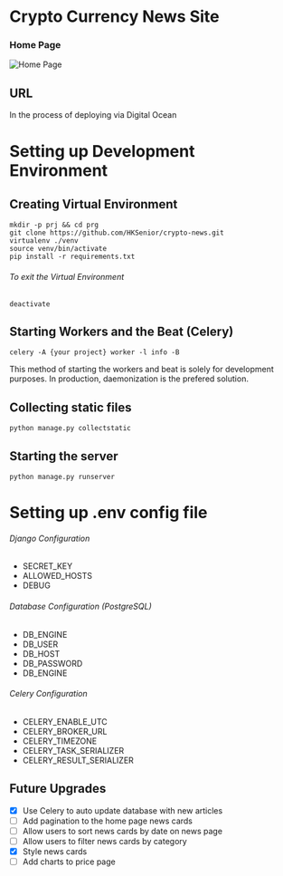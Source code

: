 # Crypto Currency News Site
### Home Page
![Home Page](https://i.imgur.com/DMICJcQ.jpg)

## URL
In the process of deploying via Digital Ocean

# Setting up Development Environment
## Creating Virtual Environment
```
mkdir -p prj && cd prg
git clone https://github.com/HKSenior/crypto-news.git
virtualenv ./venv
source venv/bin/activate
pip install -r requirements.txt
```

###### To exit the Virtual Environment
```
deactivate
```

## Starting Workers and the Beat (Celery)
```
celery -A {your project} worker -l info -B
```

This method of starting the workers and beat is solely for development
purposes. In production, daemonization is the prefered solution.

## Collecting static files
```
python manage.py collectstatic
```

## Starting the server
```
python manage.py runserver
```

# Setting up .env config file
###### Django Configuration
- SECRET_KEY
- ALLOWED_HOSTS
- DEBUG

###### Database Configuration (PostgreSQL)
- DB_ENGINE
- DB_USER
- DB_HOST
- DB_PASSWORD
- DB_ENGINE

###### Celery Configuration
- CELERY_ENABLE_UTC
- CELERY_BROKER_URL
- CELERY_TIMEZONE
- CELERY_TASK_SERIALIZER
- CELERY_RESULT_SERIALIZER

## Future Upgrades
- [X] Use Celery to auto update database with new articles
- [ ] Add pagination to the home page news cards
- [ ] Allow users to sort news cards by date on news page
- [ ] Allow users to filter news cards by category
- [X] Style news cards
- [ ] Add charts to price page